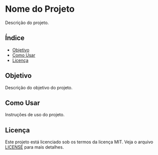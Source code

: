# Nome do Projeto

Descrição do projeto.

## Índice

- [Objetivo](#objetivo)
- [Como Usar](#como-usar)
- [Licença](#licença)

## Objetivo

Descrição do objetivo do projeto.

## Como Usar

Instruções de uso do projeto.

## Licença

Este projeto está licenciado sob os termos da licença MIT. Veja o arquivo [LICENSE](LICENSE) para mais detalhes.
